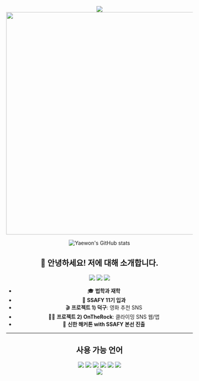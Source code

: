 <div align="center">
  <img src="https://capsule-render.vercel.app/api?type=waving&color=f182a2&width=100%&height=150&section=header" />

  <img src="https://github.com/user-attachments/assets/cf4ac3f7-9778-4a29-ad7d-b8ac77aef8c0" width="600" />

  ![Yaewon's GitHub stats](https://github-readme-stats.vercel.app/api?username=wony0321&show_icons=true&theme=radical)

## 👋 안녕하세요! 저에 대해 소개합니다.

<p align="center">
  <img src="https://img.shields.io/badge/학과-법학과-blue?style=flat-square" />
  <img src="https://img.shields.io/badge/SSAFY-11기-ff69b4?style=flat-square" />
  <img src="https://img.shields.io/badge/신한해커톤-본선진출-ff4500?style=flat-square" />
</p>

- 🎓 **법학과 재학**
- 🎉 **SSAFY 11기 입과**
- 🎬 **프로젝트 1) 덕구**: 영화 추천 SNS
- 🧗‍♂️ **프로젝트 2) OnTheRock**: 클라이밍 SNS 웹/앱
- 💼 **신한 해커톤 with SSAFY 본선 진출**

<hr>

  ## 사용 가능 언어
  <div>
    <img src="https://img.shields.io/badge/Python-3776AB?style=for-the-badge&logo=python&logoColor=white" />
    <img src="https://img.shields.io/badge/JavaScript-F7DF1E?style=for-the-badge&logo=javascript&logoColor=black" />
    <img src="https://img.shields.io/badge/Django-092E20?style=for-the-badge&logo=django&logoColor=white" />
    <img src="https://img.shields.io/badge/React-61DAFB?style=for-the-badge&logo=react&logoColor=black" />
    <img src="https://img.shields.io/badge/HTML5-E34F26?style=for-the-badge&logo=html5&logoColor=white" />
    <img src="https://img.shields.io/badge/CSS3-1572B6?style=for-the-badge&logo=css3&logoColor=white" />
  </div>

  <img src="https://capsule-render.vercel.app/api?type=waving&color=f182a2&width=100%&height=150&section=footer" />
</div>
